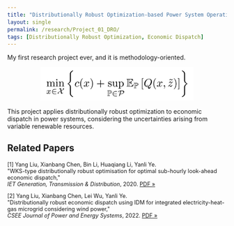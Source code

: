 ```yaml
---
title: "Distributionally Robust Optimization-based Power System Operations"
layout: single
permalink: /research/Project_01_DRO/
tags: [Distributionally Robust Optimization, Economic Dispatch]
---
```

My first research project ever, and it is methodology-oriented.
 
<p align="center">
  <img src="/assets/images/Project_01_Fig01_Title.gif" alt="Alt text" width="70%">
</p>
 
This project applies distributionally robust optimization to economic dispatch in power systems, considering the uncertainties arising from variable renewable resources.


## Related Papers

<div style="font-size: 0.9em;">

[1] Yang Liu, Xianbang Chen, Bin Li, Huaqiang Li, Yanli Ye.  
"WKS-type distributionally robust optimisation for optimal sub-hourly look-ahead economic dispatch,"  
*IET Generation, Transmission & Distribution*, 2020. [PDF »](/assets/papers/Project_01_Paper_01.pdf)

[2] Yang Liu, Xianbang Chen, Lei Wu, Yanli Ye.  
"Distributionally robust economic dispatch using IDM for integrated electricity-heat-gas microgrid considering wind power,"  
*CSEE Journal of Power and Energy Systems*, 2022. [PDF »](/assets/papers/Project_01_Paper_02.pdf)

</div>
